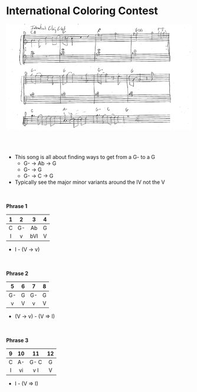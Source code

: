 International Coloring Contest
========

![International color contest tr](/resources/docs/music/international-coloring-contest-stereolab.png)

&nbsp;  
&nbsp;  
- This song is all about finding ways to get from a G- to a G
    - G- -> Ab -> G
    - G- -> G
    - G- -> C -> G
- Typically see the major minor variants around the IV not the V

&nbsp;  
&nbsp;  
**Phrase 1**

| 1 | 2 | 3 | 4 |
| :---: | :---: | :---: | :---: | 
| C | G- | Ab | G |
| I | v | bVI | V |

- I - (V -> v)

&nbsp;  
&nbsp;  
**Phrase 2**

| 5 | 6 | 7 | 8 |
| :---: | :---: | :---: | :---: | 
| G- | G | G- | G |
| v | V  | v | V  |

- (V -> v) - (V => I)

&nbsp;  
&nbsp;  
**Phrase 3**

| 9 | 10 | 11 | 12 |
| :---: | :---: | :---: | :---: | 
| C | A- | G- C | G |
| I | vi  | v I  | V |

- I - (V => I)
